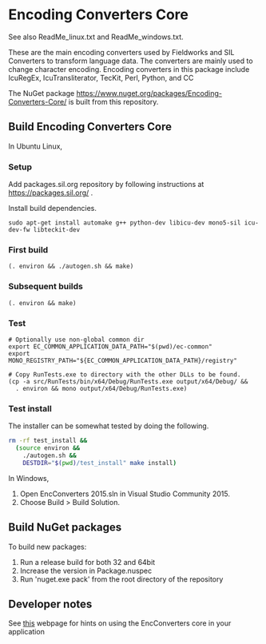 # Encoding Converters Core

See also ReadMe_linux.txt and ReadMe_windows.txt.

These are the main encoding converters used by Fieldworks and SIL Converters to transform language data.
The converters are mainly used to change character encoding.
Encoding converters in this package include IcuRegEx, IcuTransliterator, TecKit, Perl, Python, and CC

The NuGet package https://www.nuget.org/packages/Encoding-Converters-Core/ is built from this repository.

## Build Encoding Converters Core

In Ubuntu Linux,

### Setup

Add packages.sil.org repository by following instructions at https://packages.sil.org/ .

Install build dependencies.

    sudo apt-get install automake g++ python-dev libicu-dev mono5-sil icu-dev-fw libteckit-dev

### First build

    (. environ && ./autogen.sh && make)

### Subsequent builds

    (. environ && make)

### Test

    # Optionally use non-global common dir
    export EC_COMMON_APPLICATION_DATA_PATH="$(pwd)/ec-common"
    export MONO_REGISTRY_PATH="${EC_COMMON_APPLICATION_DATA_PATH}/registry"

    # Copy RunTests.exe to directory with the other DLLs to be found.
    (cp -a src/RunTests/bin/x64/Debug/RunTests.exe output/x64/Debug/ &&
      . environ && mono output/x64/Debug/RunTests.exe)


### Test install

The installer can be somewhat tested by doing the following.

```bash
rm -rf test_install &&
  (source environ &&
    ./autogen.sh &&
    DESTDIR="$(pwd)/test_install" make install)
```

In Windows,

1. Open EncConverters 2015.sln in Visual Studio Community 2015.
2. Choose Build > Build Solution.

## Build NuGet packages

To build new packages:
1. Run a release build for both 32 and 64bit
2. Increase the version in Package.nuspec
3. Run 'nuget.exe pack' from the root directory of the repository

## Developer notes

See [this](https://software.sil.org/silconverters/silconverters-developer/) webpage for hints on using the EncConverters core in your application
